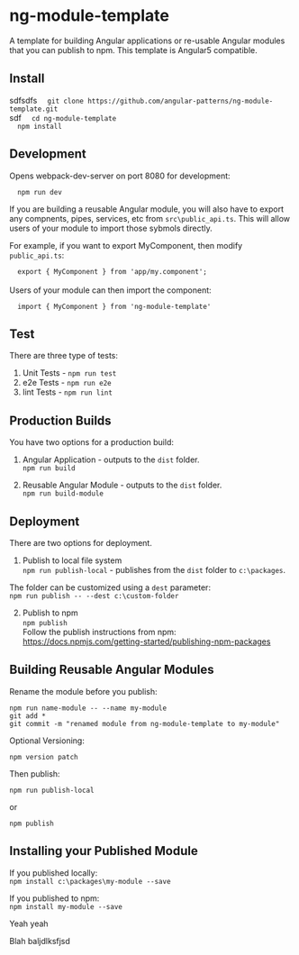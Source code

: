 # ng-module-template

A template for building Angular applications or re-usable Angular modules that you can publish to npm. This template is Angular5 compatible.
## Install
sdfsdfs
`  git clone https://github.com/angular-patterns/ng-module-template.git`<br /> sdf
`  cd ng-module-template` <br />
`  npm install`

## Development

Opens webpack-dev-server on port 8080 for development:

`  npm run dev`

If you are building a reusable Angular module, you will also have to export any compnents, pipes, services, etc from `src\public_api.ts`. This will allow users of your module to import those sybmols directly.

For example, if you want to export MyComponent, then modify `public_api.ts`:<br />

`  export { MyComponent } from 'app/my.component';`
<br />
<br />
Users of your module can then import the component:<br />

`  import { MyComponent } from 'ng-module-template'`

## Test

There are three type of tests: 

1. Unit Tests - `npm run test`
2. e2e Tests - `npm run e2e`
3. lint Tests - `npm run lint`

## Production Builds

You have two options for a production build:

1. Angular Application - outputs to the `dist` folder.<br/>
  `npm run build`
 
2. Reusable Angular Module - outputs to the `dist` folder.<br/>
  `npm run build-module`
  
## Deployment

There are two options for deployment.

1. Publish to local file system<br/>
  `npm run publish-local` - publishes from the `dist` folder to `c:\packages`. <br />
  
  The folder can be customized using a `dest` parameter:<br/>
  `npm run publish -- --dest c:\custom-folder`
  
2. Publish to npm<br/>
  `npm publish`<br/>
  Follow the publish instructions from npm: https://docs.npmjs.com/getting-started/publishing-npm-packages
  
## Building Reusable Angular Modules

Rename the module before you publish:<br />

`npm run name-module -- --name my-module` <br />
`git add *` <br />
`git commit -m "renamed module from ng-module-template to my-module"`

Optional Versioning:

`npm version patch`

Then publish:

`npm run publish-local`

or

`npm publish`

## Installing your Published Module

If you published locally:<br />
`npm install c:\packages\my-module --save`

If you published to npm:<br />
`npm install my-module --save`

Yeah yeah

Blah baljdlksfjsd



